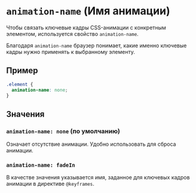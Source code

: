 # `animation-name` (Имя анимации)

Чтобы связать ключевые кадры CSS-анимации с конкретным элементом, используется свойство `animation-name`.

Благодаря `animation-name` браузер понимает, какие именно ключевые кадры нужно применять к выбранному элементу.

## Пример

```css
.element {
  animation-name: none;
}
```

## Значения

### `animation-name: none` (по умолчанию)

Означает отсутствие анимации. Удобно использовать для сброса анимации.

### `animation-name: fadeIn`

В качестве значения указывается имя, заданное для ключевых кадров анимации в директиве `@keyframes`.
